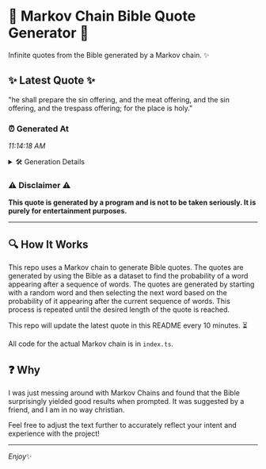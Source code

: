 # 📖 Markov Chain Bible Quote Generator 📖

Infinite quotes from the Bible generated by a Markov chain. ✨

## ✨ Latest Quote ✨
"he shall prepare the sin offering, and the meat offering, and the sin offering, and the trespass offering; for the place is holy."

### ⏰ Generated At
*11:14:18 AM*

<details>
    <summary>🛠️ Generation Details</summary>
    <p>
        <strong>🌱 Seed:</strong> he<br>
        <strong>🔄 Iterations:</strong> 22<br>
        <strong>📜 Context History:</strong><br>[ he ]: shall<br>[ he, shall ]: prepare<br>[ he, shall, prepare ]: the<br>[ he, shall, prepare, the ]: sin<br>[ he, shall, prepare, the, sin ]: offering,<br>[ he, shall, prepare, the, sin, offering, ]: and<br>[ shall, prepare, the, sin, offering,, and ]: the<br>[ prepare, the, sin, offering,, and, the ]: meat<br>[ the, sin, offering,, and, the, meat ]: offering,<br>[ sin, offering,, and, the, meat, offering, ]: and<br>[ offering,, and, the, meat, offering,, and ]: the<br>[ and, the, meat, offering,, and, the ]: sin<br>[ the, meat, offering,, and, the, sin ]: offering,<br>[ meat, offering,, and, the, sin, offering, ]: and<br>[ offering,, and, the, sin, offering,, and ]: the<br>[ and, the, sin, offering,, and, the ]: trespass<br>[ the, sin, offering,, and, the, trespass ]: offering;<br>[ sin, offering,, and, the, trespass, offering; ]: for<br>[ offering,, and, the, trespass, offering;, for ]: the<br>[ and, the, trespass, offering;, for, the ]: place<br>[ the, trespass, offering;, for, the, place ]: is<br>[ trespass, offering;, for, the, place, is ]: holy.<br>
    </p>
</details>

### ⚠️ Disclaimer ⚠️
**This quote is generated by a program and is not to be taken seriously. It is purely for entertainment purposes.**

---

## 🔍 How It Works

This repo uses a Markov chain to generate Bible quotes. The quotes are generated by using the Bible as a dataset to find the probability of a word appearing after a sequence of words. The quotes are generated by starting with a random word and then selecting the next word based on the probability of it appearing after the current sequence of words. This process is repeated until the desired length of the quote is reached.

This repo will update the latest quote in this README every 10 minutes. ⏳

All code for the actual Markov chain is in `index.ts`.

## ❓ Why

I was just messing around with Markov Chains and found that the Bible surprisingly yielded good results when prompted. 
It was suggested by a friend, and I am in no way christian.

Feel free to adjust the text further to accurately reflect your intent and experience with the project!

---

*Enjoy*✨
